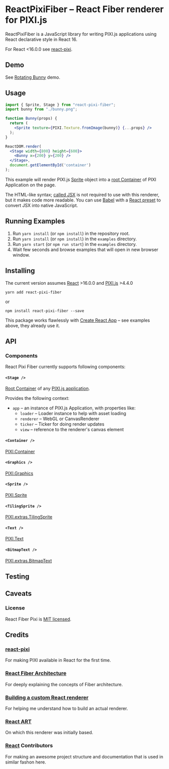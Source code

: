 # ReactPixiFiber – React Fiber renderer for PIXI.js

ReactPixiFiber is a JavaScript library for writing PIXI.js applications using React declarative style in React 16.

For React <16.0.0 see [react-pixi](https://github.com/Izzimach/react-pixi).

## Demo

See [Rotating Bunny](https://codesandbox.io/s/q7oj1p0jo6) demo.


## Usage

```jsx harmony
import { Sprite, Stage } from "react-pixi-fiber";
import bunny from "./bunny.png";

function Bunny(props) {
  return (
    <Sprite texture={PIXI.Texture.fromImage(bunny)} {...props} />
  );
}

ReactDOM.render(
  <Stage width={800} height={600}>
    <Bunny x={200} y={200} />
  </Stage>,
  document.getElementById('container')
);
```

This example will render PIXI.js [Sprite](http://pixijs.download/release/docs/PIXI.Sprite.html) object into a [root Container](http://pixijs.download/release/docs/PIXI.Application.html#stage) of PIXI Application on the page.

The HTML-like syntax; [called JSX](https://reactjs.org/docs/introducing-jsx.html) is not required to use with this renderer, but it makes code more readable. You can use [Babel](https://babeljs.io/) with a [React preset](https://babeljs.io/docs/plugins/preset-react/) to convert JSX into native JavaScript.


## Running Examples

1. Run `yarn install` (or `npm install`) in the repository root.
2. Run `yarn install` (or `npm install`) in the `examples` directory.
3. Run `yarn start` (or `npm run start`) in the `examples` directory.
4. Wait few seconds and browse examples that will open in new browser window.


## Installing

The current version assumes [React](https://github.com/facebook/react) >16.0.0 and [PIXI.js](https://github.com/pixijs/pixi.js) >4.4.0

    yarn add react-pixi-fiber

or

    npm install react-pixi-fiber --save

This package works flawlessly with [Create React App](https://github.com/facebookincubator/create-react-app) – see examples above, they already use it.


## API

### Components

React Pixi Fiber currently supports following components:

#### `<Stage />`

[Root Container](http://pixijs.download/release/docs/PIXI.Application.html#stage) of any [PIXI.js application](PIXIjs.download/release/docs/PIXI.Application.html).

Provides the following context:
* `app` – an instance of PIXI.js Application, with properties like:
  * `loader` – Loader instance to help with asset loading
  * `renderer` – WebGL or CanvasRenderer
  * `ticker` – Ticker for doing render updates
  * `view` – reference to the renderer's canvas element

#### `<Container />`

[PIXI.Container](http://pixijs.download/release/docs/PIXI.Container.html)

#### `<Graphics />`

[PIXI.Graphics](http://pixijs.download/release/docs/PIXI.Graphics.html)

#### `<Sprite />`

[PIXI.Sprite](http://pixijs.download/release/docs/PIXI.Sprite.html)

#### `<TilingSprite />`

[PIXI.extras.TilingSprite](http://pixijs.download/release/docs/PIXI.extras.TilingSprite.html)

#### `<Text />`

[PIXI.Text](http://pixijs.download/release/docs/PIXI.Text.html)

#### `<BitmapText />`

[PIXI.extras.BitmapText](http://pixijs.download/release/docs/PIXI.extras.BitmapText.html)


## Testing


## Caveats


### License

React Fiber Pixi is [MIT licensed]((https://github.com/michalochman/react-pixi-fiber/blob/master/LICENSE)).


## Credits

### [react-pixi](https://github.com/Izzimach/react-pixi)

For making PIXI available in React for the first time.

### [React Fiber Architecture](https://github.com/acdlite/react-fiber-architecture)

For deeply explaining the concepts of Fiber architecture.

### [Building a custom React renderer](https://github.com/nitin42/Making-a-custom-React-renderer)

For helping me understand how to build an actual renderer.

### [React ART](https://github.com/facebook/react/tree/master/packages/react-art)

On which this renderer was initially based.

### [React](https://github.com/facebook/react) Contributors

For making an awesome project structure and documentation that is used in similar fashon here.
